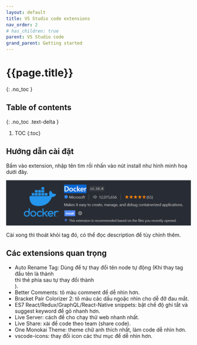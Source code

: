 ```yaml
---
layout: default
title: VS Studio code extensions
nav_order: 2
# has_children: true
parent: VS Studio code
grand_parent: Getting started
---
```


<!-- markdownlint-disable MD022 MD025-->
# {{page.title}}
{: .no_toc }

## Table of contents
{: .no_toc .text-delta }

1. TOC
{:toc}
<!-- markdownlint-enable MD022 MD025-->

## Hướng dẫn cài đặt

Bấm vào extension, nhập tên tìm rồi nhấn vào nút install như hình minh hoạ dưới đây.

![><](https://raw.githubusercontent.com/FTU2-Student-Association/official-materials/gh-pages/assets/images/VScode-extension/Fri-17-Dec-2021-17-18-49.png)

Cài xong thì thoát khỏi tag đó, có thể đọc description để tùy chỉnh thêm.

## Các extensions quan trọng

<!-- markdownlint-disable MD033-->
- Auto Rename Tag: Dùng để tự thay đổi tên node tự động (Khi thay tag đầu tên là <html> thành <div> thì thẻ </html> phía sau tự thay đổi thành </div>).
- Better Comments: tô màu comment để dễ nhìn hơn.
- Bracket Pair Colorizer 2: tô màu các dấu ngoặc nhìn cho dễ đỡ đau mắt.
- ES7 React/Redux/GraphQL/React-Native snippets: bật chế độ ghi tắt và suggest keyword để gõ nhanh hơn.
- Live Server: cách để cho chạy thử web nhanh nhất.
- Live Share: xài để code theo team (share code).
- One Monokai Theme: theme chữ anh thích nhất, làm code dễ nhìn hơn.
- vscode-icons: thay đổi icon các thư mục để dễ nhìn hơn.
<!-- markdownlint-enable MD033-->
